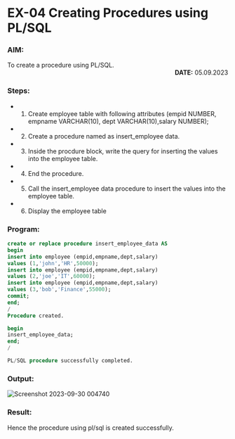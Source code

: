 # EX-04 Creating Procedures using PL/SQL
### AIM: 
To create a procedure using PL/SQL. &emsp;&emsp;&emsp;&emsp;&emsp;&emsp;&emsp;&emsp;&emsp;&emsp;&emsp;&emsp;&emsp;&emsp;&emsp;&emsp;&emsp;&emsp;&emsp;&emsp;&emsp;&emsp;&emsp;&emsp;&emsp;&emsp;&emsp;  **DATE:** 05.09.2023
### Steps:
- 1. Create employee table with following attributes (empid NUMBER, empname VARCHAR(10), dept VARCHAR(10),salary NUMBER);
- 2. Create a procedure named as insert_employee data.
- 3. Inside the procdure block, write the query for inserting the values into the employee table.
- 4. End the procedure.
- 5. Call the insert_employee data procedure to insert the values into the employee table.
- 6. Display the employee table
### Program:
```SQL
create or replace procedure insert_employee_data AS
begin
insert into employee (empid,empname,dept,salary)
values (1,'john','HR',50000);
insert into employee (empid,empname,dept,salary)
values (2,'joe','IT',60000);
insert into employee (empid,empname,dept,salary)
values (3,'bob','Finance',55000);
commit;
end;
/
Procedure created.

begin
insert_employee_data;
end;
/

PL/SQL procedure successfully completed.
```
### Output:
![Screenshot 2023-09-30 004740](https://github.com/ROHITJAIND/EX-4-Creating-Procedures-using-PL-SQL/assets/118707073/bb2e9dd8-d26b-489c-99a0-b070b55518d1)

### Result:
Hence the procedure using pl/sql is created successfully.

